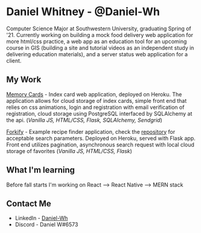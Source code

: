 # Daniel Whitney - @Daniel-Wh

Computer Science Major at Southwestern University, graduating Spring of '21. Currently working on building a mock food delivery web application for more html/css practice, a web app as an education tool for an upcoming course in GIS (building a site and tutorial videos as an independent study in delivering education materials), and a server status web application for a client. 


## My Work

[Memory Cards](https://github.com/Daniel-Wh/MemoryCards) - Index card web application, deployed on Heroku. The application allows for cloud storage of index cards, simple front end that relies on css animations, login and registration with email verification of registration, cloud storage using PostgreSQL interfaced by SQLAlchemy at the api. (_Vanilla JS, HTML/CSS, Flask, SQLAlchemy, Sendgrid_)

[Forkify](https://github.com/Daniel-Wh/Forkify-Production) - Example recipe finder application, check the [repository](https://github.com/Daniel-Wh/Forkify-Production) for acceptable search parameters. Deployed on Heroku, served with Flask app. Front end utilizes pagination, asynchronous search request with local cloud storage of favorites (_Vanilla JS, HTML/CSS, Flask_)

## What I'm learning

Before fall starts I'm working on React --> React Native --> MERN stack

## Contact Me

- LinkedIn - [Daniel-Wh](https://www.linkedin.com/in/daniel-whitney-04a040139/)
- Discord - Daniel W#6573

<!--
**Daniel-Wh/Daniel-WH** is a ✨ _special_ ✨ repository because its `README.md` (this file) appears on your GitHub profile.

Here are some ideas to get you started:

- 🔭 I’m currently working on ...
- 🌱 I’m currently learning ...
- 👯 I’m looking to collaborate on ...
- 🤔 I’m looking for help with ...
- 💬 Ask me about ...
- 📫 How to reach me: ...
- 😄 Pronouns: ...
- ⚡ Fun fact: ...
-->
